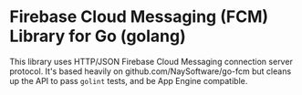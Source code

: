 # Firebase Cloud Messaging (FCM) Library for Go (golang)

This library uses HTTP/JSON Firebase Cloud Messaging connection server protocol.
It's based heavily on github.com/NaySoftware/go-fcm but cleans up the API to
pass `golint` tests, and be App Engine compatible.
